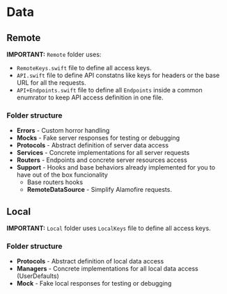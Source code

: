 # Data

## Remote

**IMPORTANT:** `Remote` folder uses:

* `RemoteKeys.swift` file to define all access keys.
* `API.swift` file to define API constatns like keys for headers or the base URL for all the requests.
* `API+Endpoints.swift` file to define all `Endpoints` inside a common enumrator to keep API access definition in one file.

### Folder structure

* **Errors** - Custom horror handling
* **Mocks** - Fake server responses for testing or debugging
* **Protocols** - Abstract definition of server data access
* **Services** - Concrete implementations for all server requests
* **Routers** - Endpoints and concrete server resources access
* **Support** - Hooks and base behaviors already implemented for you to have out of the box funcionality
  * Base routers hooks
  * **RemoteDataSource** - Simplify Alamofire requests.

## Local

**IMPORTANT:** `Local` folder uses `LocalKeys` file to define all access keys.

### Folder structure

* **Protocols** - Abstract definition of local data access
* **Managers** - Concrete implementations for all local data access (UserDefaults)
* **Mock** - Fake local responses for testing or debugging
